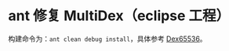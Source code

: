 # ant 修复 MultiDex（eclipse 工程）

构建命令为：`ant clean debug install`，具体参考 [Dex65536](https://github.com/mmin18/Dex65536)。
